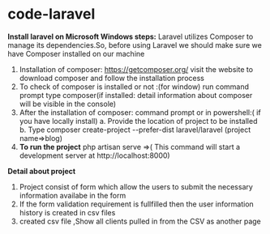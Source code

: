 # code-laravel
**Install laravel on Microsoft Windows steps:**
   		Laravel utilizes Composer to manage its dependencies.So, before using Laravel	we should  make sure we have Composer installed on our machine	
1. Installation of composer: https://getcomposer.org/ visit the website to download composer and follow the installation process
2. To check of composer is installed or not :(for window)
	run command prompt type composer(if installed: detail information about composer will be visible in the console)
3. After the installation of composer:  command prompt or in powershell:( if you have locally install)
a. Provide the location of project to be installed
b. Type composer create-project --prefer-dist laravel/laravel (project name=>blog)
4. **To run the project**
	php artisan serve =>( This command will start a development server at http://localhost:8000)
    
**Detail about project**
1. Project consist of form which allow the users to submit the necessary information availabe in the form
2. If the form validation requirement is fullfilled then the user  information history is created  in csv files
3. created csv file ,Show all clients pulled in from the CSV as another page
